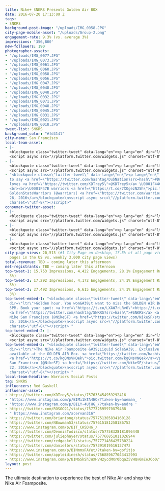 ```yaml
---
title: Nike+ SNKRS Presents Golden Air BOX
date: 2016-07-20 17:13:00 Z
tags:
- SNKRS
background-post-image: "/uploads/IMG_0058.JPG"
city-page-mobile-asset: "/uploads/Group-2.png"
engagement-rate: 9.3% (vs. average 3%)
impressions: '356,800'
new-followers: 190
photographer-assets:
- "/uploads/IMG_0077.JPG"
- "/uploads/IMG_0073.JPG"
- "/uploads/IMG_0061.JPG"
- "/uploads/IMG_0060.JPG"
- "/uploads/IMG_0058.JPG"
- "/uploads/IMG_0056.JPG"
- "/uploads/IMG_0047.JPG"
- "/uploads/IMG_0048.JPG"
- "/uploads/IMG_0040.JPG"
- "/uploads/IMG_0032.JPG"
- "/uploads/IMG_0071.JPG"
- "/uploads/IMG_0048.JPG"
- "/uploads/IMG_0045.JPG"
- "/uploads/IMG_0031.JPG"
- "/uploads/IMG_0021.JPG"
- "/uploads/IMG_0018.JPG"
tweet-list: SNKRS
background_color: "#fd4141"
city-name: San Francisco
local-team-asset:
- |-
  <blockquote class="twitter-tweet" data-lang="en"><p lang="en" dir="ltr">.<a href="https://twitter.com/KDTrey5">@KDTrey5</a> &amp; <a href="https://twitter.com/Money23Green">@Money23Green</a> surprise <a href="https://twitter.com/hashtag/DubNation?src=hash">#DubNation</a> at the Golden Air Box! <a href="https://twitter.com/hashtag/SNKRS?src=hash">#SNKRS</a> <a href="https://t.co/7jXKqkhTPl">pic.twitter.com/7jXKqkhTPl</a></p>&mdash; GoldenStateWarriors (@warriors) <a href="https://twitter.com/warriors/status/757744698240868352">July 26, 2016</a></blockquote>
  <script async src="//platform.twitter.com/widgets.js" charset="utf-8"></script>
- |-
  <blockquote class="twitter-tweet" data-lang="en"><p lang="en" dir="ltr">.<a href="https://twitter.com/Money23Green">@Money23Green</a> &amp; <a href="https://twitter.com/KDTrey5">@KDTrey5</a> hangin&#39; with <a href="https://twitter.com/hashtag/DubNation?src=hash">#DubNation</a> at <a href="https://twitter.com/hashtag/SNKRS?src=hash">#SNKRS</a>. <a href="https://t.co/SVOEUjG9tj">pic.twitter.com/SVOEUjG9tj</a></p>&mdash; GoldenStateWarriors (@warriors) <a href="https://twitter.com/warriors/status/757753929337704448">July 26, 2016</a></blockquote>
  <script async src="//platform.twitter.com/widgets.js" charset="utf-8"></script>
- "<blockquote class=\"twitter-tweet\" data-lang=\"en\"><p lang=\"en\" dir=\"ltr\">Safe
  to say <a href=\"https://twitter.com/hashtag/DubNation?src=hash\">#DubNation</a>
  loves <a href=\"https://twitter.com/KDTrey5\">@KDTrey5</a> \U0001F44C\U0001F3FD
  <br><br>\U0001F47B warriors <a href=\"https://t.co/7XOgezN25h\">pic.twitter.com/7XOgezN25h</a></p>&mdash;
  GoldenStateWarriors (@warriors) <a href=\"https://twitter.com/warriors/status/757753111586873345\">July
  26, 2016</a></blockquote>\n<script async src=\"//platform.twitter.com/widgets.js\"
  charset=\"utf-8\"></script>"
consumer-twitter-asset:
- |-
  <blockquote class="twitter-tweet" data-lang="en"><p lang="en" dir="ltr">These two are really on the same squad...<br><br>Shouts to the whole <a href="https://twitter.com/Nike">@nike</a> family for a dope event <a href="https://twitter.com/hashtag/SNKRS?src=hash">#SNKRS</a> <a href="https://twitter.com/hashtag/GoldenAir?src=hash">#GoldenAir</a> <a href="https://t.co/4Rj8MHfx8n">pic.twitter.com/4Rj8MHfx8n</a></p>&mdash; ACEN. (@AYES0N) <a href="https://twitter.com/AYES0N/status/757809350706548737">July 26, 2016</a></blockquote>
  <script async src="//platform.twitter.com/widgets.js" charset="utf-8"></script>
- |-
  <blockquote class="twitter-tweet" data-lang="en"><p lang="en" dir="ltr">.<a href="https://twitter.com/NikeSF">@NikeSF</a> <a href="https://twitter.com/nikesportswear">@nikesportswear</a> <a href="https://twitter.com/hashtag/SNKRS?src=hash">#SNKRS</a> Golden Air was amazing! Thank you for showing the Bay ❤️❤️❤️ <a href="https://t.co/whWqCUGTJ2">pic.twitter.com/whWqCUGTJ2</a></p>&mdash; Theophilus Mitchell (@theo_mitchell) <a href="https://twitter.com/theo_mitchell/status/757263971820802049">July 24, 2016</a></blockquote>
  <script async src="//platform.twitter.com/widgets.js" charset="utf-8"></script>
- |-
  <blockquote class="twitter-tweet" data-lang="en"><p lang="en" dir="ltr">S/O <a href="https://twitter.com/NikeSF">@NikeSF</a> <a href="https://twitter.com/Nike">@nike</a> <a href="https://twitter.com/nikebasketball">@nikebasketball</a> &amp; BIG Thank you to <a href="https://twitter.com/KDTrey5">@KDTrey5</a> <a href="https://twitter.com/Money23Green">@Money23Green</a> for signing! <a href="https://twitter.com/ROSGO21">@ROSGO21</a> <a href="https://twitter.com/hashtag/GoldenAir?src=hash">#GoldenAir</a> <a href="https://twitter.com/hashtag/SNKRS?src=hash">#SNKRS</a> <a href="https://t.co/wQyi1I318h">pic.twitter.com/wQyi1I318h</a></p>&mdash; Mike (@mbwu11) <a href="https://twitter.com/mbwu11/status/757950076098453504">July 26, 2016</a></blockquote>
  <script async src="//platform.twitter.com/widgets.js" charset="utf-8"></script>
city-page-views: 20,513 (#1 City Page on desktop, 17.5% of all page views for city
  pages in the US vs. weekly 3,000 city page views)
total-revenue: TBD – coming later this afternoon
net-registrants: TBD – coming later this afternoon
top-tweet-1: 15,753 Impressions, 4,422 Engagements, 28.1% Engagement Rate ( vs. average
  3%)
top-tweet-2: 17,292 Impressions, 4,172 Engagements, 24.1% Engagement Rate ( vs. average
  3%)
top-tweet-3: 27,492 Impressions, 6,615 Engagements, 24.1% Engagement Rate ( vs. average
  3%)
top-tweet-embed-1: "<blockquote class=\"twitter-tweet\" data-lang=\"en\"><p lang=\"en\"
  dir=\"ltr\">Golden hour. You won&#39;t want to miss the GOLDEN AIR Box tonight,
  5PM. Book your spot: <a href=\"https://t.co/LXAW7rLRv6\">https://t.co/LXAW7rLRv6</a>
  <a href=\"https://twitter.com/hashtag/SNKRS?src=hash\">#SNKRS</a> <a href=\"https://t.co/Pj4MFUYv6J\">pic.twitter.com/Pj4MFUYv6J</a></p>&mdash;
  Nike San Francisco (@NikeSF) <a href=\"https://twitter.com/NikeSF/status/757630248083189760\">July
  25, 2016</a></blockquote>\n<script async src=\"//platform.twitter.com/widgets.js\"
  charset=\"utf-8\"></script> "
top-tweet-embed-2: |-
  <blockquote class="twitter-tweet" data-lang="en"><p lang="en" dir="ltr">Strike fast. More spots are open for the GOLDEN AIR Box. Book a spot: <a href="https://t.co/LXAW7rLRv6">https://t.co/LXAW7rLRv6</a> <a href="https://twitter.com/hashtag/SNKRS?src=hash">#SNKRS</a> <a href="https://t.co/AXIJAnWofC">pic.twitter.com/AXIJAnWofC</a></p>&mdash; Nike San Francisco (@NikeSF) <a href="https://twitter.com/NikeSF/status/757000611430821890">July 23, 2016</a></blockquote>
  <script async src="//platform.twitter.com/widgets.js" charset="utf-8"></script>
top-tweet-embed-3: "<blockquote class=\"twitter-tweet\" data-lang=\"en\"><p lang=\"en\"
  dir=\"ltr\">The Nike Air Foamposite &#39;Liquid Sole&#39;. Exclusive, limited packaging
  available at the GOLDEN AIR Box. <a href=\"https://twitter.com/hashtag/SNKRS?src=hash\">#SNKRS</a>
  <a href=\"https://t.co/kgQNsVNQek\">pic.twitter.com/kgQNsVNQek</a></p>&mdash; Nike
  San Francisco (@NikeSF) <a href=\"https://twitter.com/NikeSF/status/756638593892904964\">July
  22, 2016</a></blockquote>\n<script async src=\"//platform.twitter.com/widgets.js\"
  charset=\"utf-8\"></script> "
local-team-headline: Warriors Social Posts
tag: SNKRS
influencers: Red Gaskell
influencer-asset:
- https://twitter.com/KDTrey5/status/757635454959292416
- 'https://www.instagram.com/p/BIMi1kTA4EO/?taken-by=hueman_ '
- 'https://www.instagram.com/p/BILY-4UjHG_/?taken-by=andre '
- https://twitter.com/ROSGO21/status/757732595970879488
- " https://www.instagram.com/acervan316"
- https://twitter.com/briantong/status/757751305834160128
- https://twitter.com/NBowman53/status/757615181258186752
- https://www.instagram.com/p/BIT_CH5DH6_/
- https://twitter.com/DennisTodisco/status/757758328181096448
- https://twitter.com/juliephayer/status/757766851011026944
- https://twitter.com/redgaskell/status/757771486425780224
- https://twitter.com/danielbru/status/757391019516137472
- https://www.instagram.com/p/BINmmxFAYet/?taken-by=gofitjo
- https://twitter.com/appleidinesh/status/756889677043412993
- https://www.instagram.com/p/BIMGSkShJWXHVH2ycdMXr0bqaZ5VHQv6mEeJCo0/?taken-by=missgallo
layout: post
---
```


The ultimate destination to experience the best of Nike Air and shop the Nike Air Foamposite.